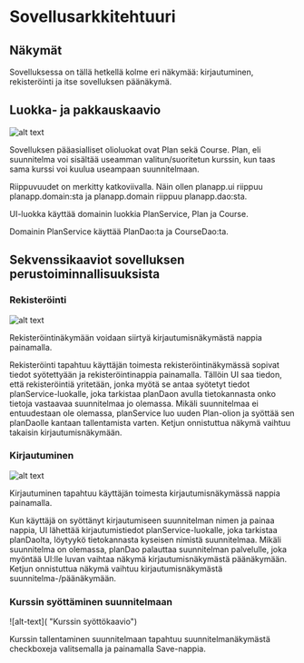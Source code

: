 # Sovellusarkkitehtuuri

## Näkymät

Sovelluksessa on tällä hetkellä kolme eri näkymää: kirjautuminen, rekisteröinti ja itse sovelluksen päänäkymä.

## Luokka- ja pakkauskaavio

![alt text](https://github.com/tikibeni/ot-harjoitustyo/blob/master/dokumentaatio/kuvat/arkkitehtuuri/kaaviot.png "Kaavio")

Sovelluksen pääasialliset olioluokat ovat Plan sekä Course. Plan, eli suunnitelma voi sisältää useamman valitun/suoritetun kurssin, kun taas sama kurssi voi kuulua useampaan suunnitelmaan.

Riippuvuudet on merkitty katkoviivalla. Näin ollen planapp.ui riippuu planapp.domain:sta ja planapp.domain riippuu planapp.dao:sta.

UI-luokka käyttää domainin luokkia PlanService, Plan ja Course.

Domainin PlanService käyttää PlanDao:ta ja CourseDao:ta.

## Sekvenssikaaviot sovelluksen perustoiminnallisuuksista

### Rekisteröinti

![alt text](https://github.com/tikibeni/ot-harjoitustyo/blob/master/dokumentaatio/kuvat/arkkitehtuuri/regSequence.png "Rekisteröintikaavio")

Rekisteröintinäkymään voidaan siirtyä kirjautumisnäkymästä nappia painamalla.

Rekisteröinti tapahtuu käyttäjän toimesta rekisteröintinäkymässä sopivat tiedot syötettyään ja rekisteröintinappia painamalla. 
Tällöin UI saa tiedon, että rekisteröintiä yritetään, jonka myötä se antaa syötetyt tiedot planService-luokalle, joka tarkistaa planDaon avulla tietokannasta onko tietoja vastaavaa suunnitelmaa jo olemassa. Mikäli suunnitelmaa ei entuudestaan ole olemassa, planService luo uuden Plan-olion ja syöttää sen planDaolle kantaan tallentamista varten. Ketjun onnistuttua näkymä vaihtuu takaisin kirjautumisnäkymään.

### Kirjautuminen

![alt text](https://github.com/tikibeni/ot-harjoitustyo/blob/master/dokumentaatio/kuvat/arkkitehtuuri/logSequence.png "Kirjautumiskaavio")

Kirjautuminen tapahtuu käyttäjän toimesta kirjautumisnäkymässä nappia painamalla.

Kun käyttäjä on syöttänyt kirjautumiseen suunnitelman nimen ja painaa nappia, UI lähettää kirjautumistiedot planService-luokalle, joka tarkistaa planDaolta, löytyykö tietokannasta kyseisen nimistä suunnitelmaa. Mikäli suunnitelma on olemassa, planDao palauttaa suunnitelman palvelulle, joka myöntää UI:lle luvan vaihtaa näkymä kirjautumisnäkymästä päänäkymään. Ketjun onnistuttua näkymä vaihtuu kirjautumisnäkymästä suunnitelma-/päänäkymään.

### Kurssin syöttäminen suunnitelmaan

![alt-text]( "Kurssin syöttökaavio")

Kurssin tallentaminen suunnitelmaan tapahtuu suunnitelmanäkymästä checkboxeja valitsemalla ja painamalla Save-nappia.